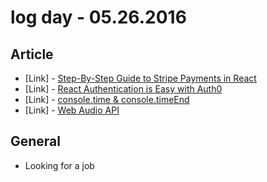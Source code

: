 # log day - 05.26.2016

## Article 

- \[Link\] - [Step-By-Step Guide to Stripe Payments in React](https://davidwalsh.name/step-step-guide-stripe-payments-react)
- \[Link\] - [React Authentication is Easy with Auth0](https://davidwalsh.name/react-authentication)
- \[Link\] - [console.time & console.timeEnd](https://davidwalsh.name/console-time)
- \[Link\] - [Web Audio API](https://davidwalsh.name/web-audio-api)


## General 

- Looking for a job
